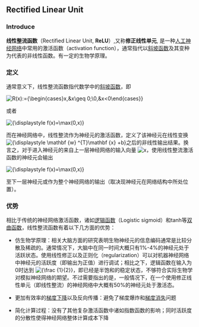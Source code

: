 ## Rectified Linear Unit

### Introduce

**线性整流函数**（Rectified Linear Unit, **ReLU**）,又称**修正线性单元**, 是一种[人工神经网络](https://zh.wikipedia.org/wiki/%E4%BA%BA%E5%B7%A5%E7%A5%9E%E7%BB%8F%E7%BD%91%E7%BB%9C)中常用的激活函数（activation function），通常指代以[斜坡函数](https://zh.wikipedia.org/wiki/%E6%96%9C%E5%9D%A1%E5%87%BD%E6%95%B0)及其变种为代表的非线性函数。有一定的生物学原理。



### 定义

通常意义下，线性整流函数指代数学中的[斜坡函数](https://zh.wikipedia.org/wiki/%E6%96%9C%E5%9D%A1%E5%87%BD%E6%95%B0)，即

![R(x):={\begin{cases}x,&x\geq 0;\\0,&x<0\end{cases}}](https://wikimedia.org/api/rest_v1/media/math/render/svg/ddc1da7c2934d2af5b5edafb534f57165bd8229c)

或者

![{\displaystyle f(x)=\max(0,x)}](https://wikimedia.org/api/rest_v1/media/math/render/svg/5fa5d3598751091eed580bd9dca873f496a2d0ac)



而在神经网络中，线性整流作为神经元的激活函数，定义了该神经元在线性变换![{\displaystyle \mathbf {w} ^{T}\mathbf {x} +b}](https://wikimedia.org/api/rest_v1/media/math/render/svg/7f9abf20c2e7f8813bf37a93378e53cf8f0f7461)之后的非线性输出结果。换言之，对于进入神经元的来自上一层神经网络的输入向量 ![x](https://wikimedia.org/api/rest_v1/media/math/render/svg/87f9e315fd7e2ba406057a97300593c4802b53e4)，使用线性整流激活函数的神经元会输出

![{\displaystyle f(x)=\max(0,x)}](https://wikimedia.org/api/rest_v1/media/math/render/svg/5fa5d3598751091eed580bd9dca873f496a2d0ac)

至下一层神经元或作为整个神经网络的输出（取决现神经元在网络结构中所处位置）。



### 优势

相比于传统的神经网络激活函数，诸如[逻辑函数](https://zh.wikipedia.org/wiki/%E9%80%BB%E8%BE%91%E5%87%BD%E6%95%B0)（Logistic sigmoid）和tanh等[双曲函数](https://zh.wikipedia.org/wiki/%E5%8F%8C%E6%9B%B2%E5%87%BD%E6%95%B0)，线性整流函数有着以下几方面的优势：

- 仿生物学原理：相关大脑方面的研究表明生物神经元的信息编码通常是比较分散及稀疏的。通常情况下，大脑中在同一时间大概只有1%-4%的神经元处于活跃状态。使用线性修正以及正则化（regularization）可以对机器神经网络中神经元的活跃度（即输出为正值）进行调试；相比之下，逻辑函数在输入为0时达到 ![{\frac {1}{2}}](https://wikimedia.org/api/rest_v1/media/math/render/svg/a11cfb2fdb143693b1daf78fcb5c11a023cb1c55)，即已经是半饱和的稳定状态，不够符合实际生物学对模拟神经网络的期望。不过需要指出的是，一般情况下，在一个使用修正线性单元（即线性整流）的神经网络中大概有50%的神经元处于激活态。

- 更加有效率的[梯度下降](https://zh.wikipedia.org/wiki/%E6%A2%AF%E5%BA%A6%E4%B8%8B%E9%99%8D%E6%B3%95)以及反向传播：避免了梯度爆炸和[梯度消失](https://zh.wikipedia.org/wiki/%E6%A2%AF%E5%BA%A6%E6%B6%88%E5%A4%B1%E9%97%AE%E9%A2%98)问题

- 简化计算过程：没有了其他复杂激活函数中诸如指数函数的影响；同时活跃度的分散性使得神经网络整体计算成本下降